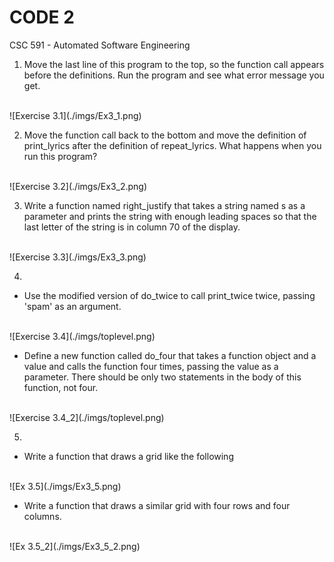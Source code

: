 # CODE 2

CSC 591 - Automated Software Engineering

1. Move the last line of this program to the top, so the function call appears before the definitions. Run the program and see what error message you get.
<br/>
![Exercise 3.1](./imgs/Ex3_1.png)

2. Move the function call back to the bottom and move the definition of print_lyrics after the definition of repeat_lyrics. What happens when you run this program?
<br/>
![Exercise 3.2](./imgs/Ex3_2.png)

3. Write a function named right_justify that takes a string named s as a parameter and prints the string with enough leading spaces so that the last letter of the string is in column 70 of the display.
<br/>
![Exercise 3.3](./imgs/Ex3_3.png)

4.

* Use the modified version of do_twice to call print_twice twice, passing 'spam' as an argument.
<br/>
![Exercise 3.4](./imgs/toplevel.png)

* Define a new function called do_four that takes a function object and a value and calls the function four times, passing the value as a parameter. There should be only two statements in the body of this function, not four.
<br/>
![Exercise 3.4_2](./imgs/toplevel.png)

5.

* Write a function that draws a grid like the following
<br/>
![Ex 3.5](./imgs/Ex3_5.png)

* Write a function that draws a similar grid with four rows and four columns.
<br/>
![Ex 3.5_2](./imgs/Ex3_5_2.png)
